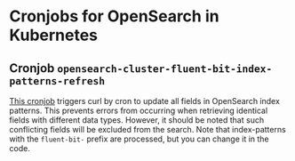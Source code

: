 # Cronjobs for OpenSearch in Kubernetes

## Cronjob `opensearch-cluster-fluent-bit-index-patterns-refresh`

[This cronjob](./index-patterns-refresh.yaml) triggers curl by cron to update all fields in OpenSearch index patterns. This prevents errors from occurring when retrieving identical fields
with different data types. However, it should be noted that such conflicting fields will be excluded from the search. Note that index-patterns with the `fluent-bit-` prefix are processed,
but you can change it in the code.
